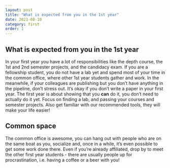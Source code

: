 ```yaml
---
layout: post
title: "What is expected from you in the 1st year"
date: 2021-08-10
category: first
order: 1
---
```


## What is expected from you in the 1st year
In your first year you have a lot of responsibilities like the depth course, the 1st and 2nd semester projects, and the candidacy exam. If you are a fellowship student, you do not have a lab yet and spend most of your time in the common office, where other 1st year students gather and work. In the meanwhile, if your colleagues are publishing but you don’t have anything in the pipeline, don’t stress out. It’s okay if you don’t write a paper in your first year. The first year is about showing that you **can** do it, you don’t need to actually do it yet. Focus on finding a lab, and passing your courses and semester projects. Also get familiar with our recommended tools, they will make your life easier!

## Common space
The common office is awesome, you can hang out with people who are on the same boat as you, socialize and, once in a while, it’s even possible to get some work done there. Even if you’re already affiliated, drop by to meet the other first year students - there are usually people up for procrastination, i.e. having a coffee or a beer with you!